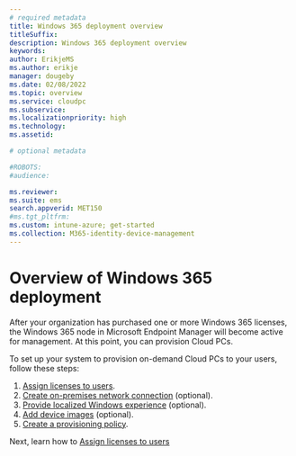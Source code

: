```yaml
---
# required metadata
title: Windows 365 deployment overview
titleSuffix:
description: Windows 365 deployment overview
keywords:
author: ErikjeMS  
ms.author: erikje
manager: dougeby
ms.date: 02/08/2022
ms.topic: overview
ms.service: cloudpc
ms.subservice:
ms.localizationpriority: high
ms.technology:
ms.assetid: 

# optional metadata

#ROBOTS:
#audience:

ms.reviewer: 
ms.suite: ems
search.appverid: MET150
#ms.tgt_pltfrm:
ms.custom: intune-azure; get-started
ms.collection: M365-identity-device-management
---
```


# Overview of Windows 365 deployment

After your organization has purchased one or more Windows 365 licenses, the Windows 365 node in Microsoft Endpoint Manager will become active for management. At this point, you can provision Cloud PCs. 

To set up your system to provision on-demand Cloud PCs to your users, follow these steps:

1. [Assign licenses to users](assign-licenses.md).
2. [Create on-premises network connection](create-on-premises-network-connection.md) (optional).
3. [Provide localized Windows experience](provide-localized-windows-experience.md) (optional).
3. [Add device images](add-device-images.md) (optional).
4. [Create a provisioning policy](create-provisioning-policy.md).

<!-- ########################## -->
Next, learn how to [Assign licenses to users](assign-licenses.md)
